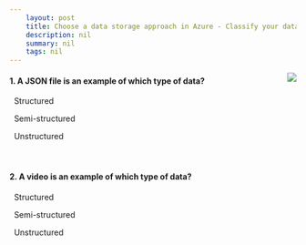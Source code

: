 ```yaml
---
    layout: post
    title: Choose a data storage approach in Azure - Classify your data
    description: nil
    summary: nil
    tags: nil
---
```



 <a target="_blank" href="https://docs.microsoft.com/en-us/learn/modules/choose-storage-approach-in-azure/2-classify-data/"><i class="fas fa-external-link-alt"></i> </a>
 <img align="right" src="https://docs.microsoft.com/en-us/learn/achievements/choose-storage-approach-in-azure.svg">
####  1. A JSON file is an example of which type of data?


<i class='far fa-square'></i> &nbsp;&nbsp;Structured

<i class='fas fa-check-square' style='color: Dodgerblue;'></i> &nbsp;&nbsp;Semi-structured

<i class='far fa-square'></i> &nbsp;&nbsp;Unstructured
<br />
<br />
<br />

####  2. A video is an example of which type of data?


<i class='far fa-square'></i> &nbsp;&nbsp;Structured

<i class='far fa-square'></i> &nbsp;&nbsp;Semi-structured

<i class='fas fa-check-square' style='color: Dodgerblue;'></i> &nbsp;&nbsp;Unstructured
<br />
<br />
<br />
